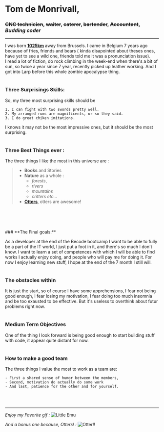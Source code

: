 
# Tom de Monrivall, 
### ~~CNC technicien~~, ~~waiter~~, ~~caterer~~, ~~bartender~~, ~~Accountant~~,  ***Budding coder***

---

I was born **[1025km][1]** away from Brussels. I came in Belgium 7 years ago because of fries, friends and bears ( kinda disapointed about theses ones, have yet to see a wild one, friends told me it was a pronunciation issue).
<br>
I read a lot of fiction, do rock climbing in the week-end when there's a bit of sun, so twice a year since 7 year, recently picked up leather working. And I got into Larp before this whole zombie apocalypse thing.
<br>
<br>
### **Three Surprisings Skills:**
So, my three most surprising skills should be

    1. I can fight with two swords pretty well.
    2. My arranged rums are magnificents, or so they said.
    3. I do great chiken imitations.

I knows it may not be the most impressive ones, but it should be the most surprising.
<br>
<br>
### **Three Best Things ever :**
The three things I like the most in this universe are : 

>* **Books** and Stories
>* **Nature** as a whole :
>    * *forests*, 
>    * *rivers* 
>    * *mountains*
>    * *critters etc...*
>* **[Otters][2]**, otters are awesome!
<br>
<br>

<br>
<br>
### **The Final goals:**

As a developer at the end of the Becode bootcamp I want to be able to fully be a part of the IT world, I just put a foot in it, and there's so much I don't know. I want to learn a set of competences with which I will be able to find works I actually enjoy doing, and people who will pay me for doing it. For now I enjoy learning new stuff, I hope at the end of the 7 month I still will.
<br>
<br>

### **The obstacles within**
It is just the start, so of course I have some apprehensions, I fear not being good enough, I fear losing my motivation, I fear doing too much insomnia and be too exausted to be effective. But it's useless to overthink about futur problems right now.
<br>
<br>

### **Medium Term Objectives**
One of the thing I look forward is being good enough to start building stuff with code, it appear quite distant for now.
<br>
<br>

### **How to make a good team**
The three things I value the most to work as a team are:

    - First a shared sense of humor between the members, 
    - Second, motivation do actually do some work  
    - And last, patience for the other and for yourself.
<br>
<br>

---
*Enjoy my Favorite gif :*
![Little Emu](https://thumbs.gfycat.com/AridAlienatedBaldeagle.webp)

*And a bonus one because, Otters! :*
![Otter!!](https://media1.tenor.com/images/422c9ab28be8dd24d7d6129bbfe67c36/tenor.gif?itemid=3546587)


[1]: <https://www.google.com/maps/dir/Ixelles/Montpellier,+France/@47.1329333,-0.2407177,6z/data=!3m1!4b1!4m14!4m13!1m5!1m1!1s0x47c3c49d464cf871:0x6ad2d087c927be75!2m2!1d4.3666294!2d50.8333432!1m5!1m1!1s0x12b6af0725dd9db1:0xad8756742894e802!2m2!1d3.876716!2d43.610769!3e0> "Journey to the Mountains, Sun and Sea"

[2]: <https://en.wikipedia.org/wiki/Otter> "Otters!!!"
